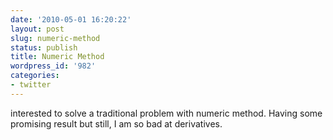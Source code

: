 ```yaml
---
date: '2010-05-01 16:20:22'
layout: post
slug: numeric-method
status: publish
title: Numeric Method
wordpress_id: '982'
categories:
- twitter
---
```


interested to solve a traditional problem with numeric method. Having some promising result but still, I am so bad at derivatives.
